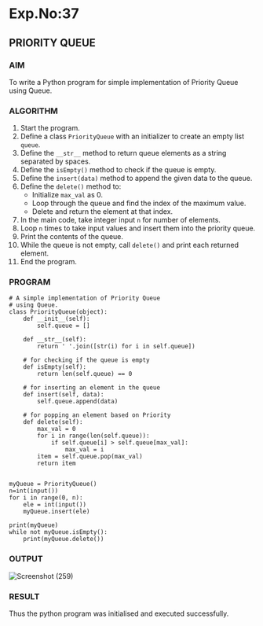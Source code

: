 
# Exp.No:37  
## PRIORITY QUEUE

### AIM  
To write a Python program for simple implementation of Priority Queue using Queue.

### ALGORITHM

1. Start the program.  
2. Define a class `PriorityQueue` with an initializer to create an empty list `queue`.  
3. Define the `__str__` method to return queue elements as a string separated by spaces.  
4. Define the `isEmpty()` method to check if the queue is empty.  
5. Define the `insert(data)` method to append the given data to the queue.  
6. Define the `delete()` method to:  
   - Initialize `max_val` as 0.  
   - Loop through the queue and find the index of the maximum value.  
   - Delete and return the element at that index.  
7. In the main code, take integer input `n` for number of elements.  
8. Loop `n` times to take input values and insert them into the priority queue.  
9. Print the contents of the queue.  
10. While the queue is not empty, call `delete()` and print each returned element.  
11. End the program.

### PROGRAM

```
# A simple implementation of Priority Queue
# using Queue.
class PriorityQueue(object):
	def __init__(self):
		self.queue = []

	def __str__(self):
		return ' '.join([str(i) for i in self.queue])

	# for checking if the queue is empty
	def isEmpty(self):
		return len(self.queue) == 0

	# for inserting an element in the queue
	def insert(self, data):
	    self.queue.append(data)

	# for popping an element based on Priority
	def delete(self):
		max_val = 0
		for i in range(len(self.queue)):
			if self.queue[i] > self.queue[max_val]:
				max_val = i
		item = self.queue.pop(max_val)
		return item
		

myQueue = PriorityQueue()
n=int(input())	
for i in range(0, n):
    ele = int(input())
    myQueue.insert(ele)
	
print(myQueue)		
while not myQueue.isEmpty():
	print(myQueue.delete())
```

### OUTPUT
![Screenshot (259)](https://github.com/user-attachments/assets/ad230a66-d708-4ad8-8cf9-52c0771b0f6e)

### RESULT
Thus the python program was initialised and executed successfully.
